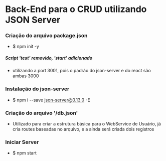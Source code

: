 # Back-End para o CRUD utilizando JSON Server

### Criação do arquivo package.json
- $ npm init -y
##### Script 'test' removido, 'start' adicionado
- utilizando a port 3001, pois o padrão do json-server e do react são ambas 3000

### Instalação do json-server
- $ npm i --save json-server@0.13.0 -E

### Criação do arquivo '/db.json'
- Utilizado para criar a estrutura básica para o WebService de Usuário, já cria routes baseadas no arquivo, e a ainda será criada dois registros

### Iniciar Server
- $ npm start